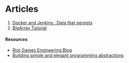 Articles
=========

1. [Docker and Jenkins : Data that persists](http://engineering.riotgames.com/news/docker-jenkins-data-persists)
2. [BigArray Tutorial](http://bulldog2011.github.io/blog/2013/01/24/big-array-tutorial/)



#### Resources

-  [Riot Games Engineering Blog](http://engineering.riotgames.com/)
-  [Building simple and elegant programming abstractions](http://bulldog2011.github.io/)
